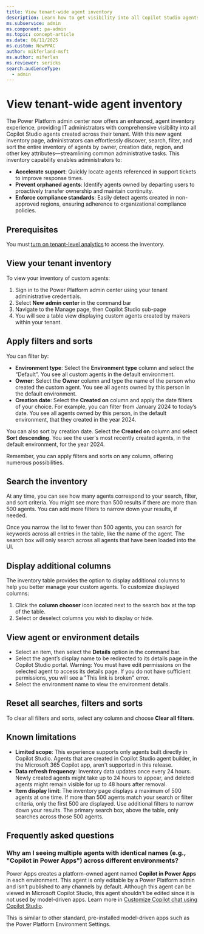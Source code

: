 ```yaml
---
title: View tenant-wide agent inventory
description: Learn how to get visibility into all Copilot Studio agents created across your tenant.
ms.subservice: admin
ms.component: pa-admin
ms.topic: concept-article
ms.date: 06/11/2025
ms.custom: NewPPAC
author: mikferland-msft
ms.author: miferlan
ms.reviewer: sericks
search.audienceType: 
  - admin
---
```


# View tenant-wide agent inventory

The Power Platform admin center now offers an enhanced, agent inventory experience, providing IT administrators with comprehensive visibility into all Copilot Studio agents created across their tenant. With this new agent inventory page, administrators can effortlessly discover, search, filter, and sort the entire inventory of agents by owner, creation date, region, and other key attributes—streamlining common administrative tasks.
This inventory capability enables administrators to:

- **Accelerate support**: Quickly locate agents referenced in support tickets to improve response times.
- **Prevent orphaned agents**: Identify agents owned by departing users to proactively transfer ownership and maintain continuity.
- **Enforce compliance standards**: Easily detect agents created in non-approved regions, ensuring adherence to organizational compliance policies.

## Prerequisites 
You must [turn on tenant-level analytics](tenant-level-analytics.md) to access the inventory.

## View your tenant inventory
To view your inventory of custom agents:
1.	Sign in to the Power Platform admin center using your tenant administrative credentials.
1.	Select **New admin center** in the command bar
1.	Navigate to the Manage page, then Copilot Studio sub-page
1.	You will see a table view displaying custom agents created by makers within your tenant.

## Apply filters and sorts
You can filter by:

- **Environment type**: Select the **Environment type** column and select the “Default”. You see all custom agents in the default environment.
- **Owner**: Select the **Owner** column and type the name of the person who created the custom agent. You see all agents owned by this person in the default environment.
- **Creation date**: Select the **Created on** column and apply the date filters of your choice. For example, you can filter from January 2024 to today’s date. You see all agents owned by this person, in the default environment, that they created in the year 2024.
  
You can also sort by creation date. Select the **Created on** column and select **Sort descending**. You see the user's most recently created agents, in the default environment, for the year 2024.

Remember, you can apply filters and sorts on any column, offering numerous possibilities.

## Search the inventory
At any time, you can see how many agents correspond to your search, filter, and sort criteria. You might see more than 500 results if there are more than 500 agents. You can add more filters to narrow down your results, if needed.

Once you narrow the list to fewer than 500 agents, you can search for keywords across all entries in the table, like the name of the agent. The search box will only search across all agents that have been loaded into the UI.

## Display additional columns
 The inventory table provides the option to display additional columns to help you better manage your custom agents. To customize displayed columns:
 
1.	Click the **column chooser** icon located next to the search box at the top of the table.
1.	Select or deselect columns you wish to display or hide.

## View agent or environment details
- Select an item, then select the **Details** option in the command bar.
- Select the agent’s display name to be redirected to its details page in the Copilot Studio portal. Warning: You must have edit permissions on the selected agent to access its details page. If you do not have sufficient permissions, you will see a "This link is broken" error.
- Select the environment name to view the environment details.

## Reset all searches, filters and sorts
To clear all filters and sorts, select any column and choose **Clear all filters**.

## Known limitations
- **Limited scope**: This experience supports only agents built directly in Copilot Studio. Agents that are created in Copilot Studio agent builder, in the Microsoft 365 Copilot app, aren't supported in this release.
- **Data refresh frequency**: Inventory data updates once every 24 hours. Newly created agents might take up to 24 hours to appear, and deleted agents might remain visible for up to 48 hours after removal.
- **Item display limit**: The inventory page displays a maximum of 500 agents at one time. If more than 500 agents match your search or filter criteria, only the first 500 are displayed. Use additional filters to narrow down your results. The primary search box, above the table, only searches across those 500 agents.

## Frequently asked questions

### Why am I seeing multiple agents with identical names (e.g., "Copilot in Power Apps") across different environments?
Power Apps creates a platform-owned agent named **Copilot in Power Apps** in each environment. This agent is only editable by a Power Platform admin and isn’t published to any channels by default. Although this agent can be viewed in Microsoft Copilot Studio, this agent shouldn't be edited since it is not used by model-driven apps. Learn more in [Customize Copilot chat using Copilot Studio](/power-apps/maker/model-driven-apps/customize-copilot-chat).

This is similar to other standard, pre-installed model-driven apps such as the Power Platform Environment Settings.





